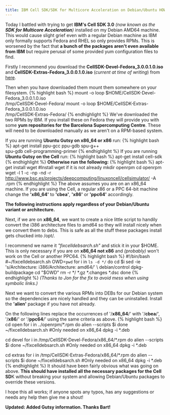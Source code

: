 ```yaml
---
title: IBM Cell SDK/SDK for Multicore Acceleration on Debian/Ubuntu HOWTO
---
```

Today I battled with trying to get **IBM's Cell SDK 3.0** _(now known as the **SDK for Multicore Acceleration**)_ installed on my Debian AMD64 machine. This would cause slight grief even with a regular Debian machine as IBM only formally supports Fedora and RHEL so only provides RPMs. This is worsened by the fact that **a bunch of the packages aren't even available from IBM** but require perusal of some provided yum configuration files to find.

Firstly I recommend you download the **CellSDK-Devel-Fedora\_3.0.0.1.0.iso** and **CellSDK-Extras-Fedora\_3.0.0.1.0.iso** (*current at time of writing*) from [here](http://www.ibm.com/developerworks/power/cell/pkgdownloads.html?S_TACT=105AGX16).

Then when you have downloaded them mount them somewhere on your filesystem.
{% highlight bash %}
mount -o loop $HOME/CellSDK-Devel-Fedora_3.0.0.1.0.iso \
  /tmp/CellSDK-Devel-Fedora/
mount -o loop $HOME/CellSDK-Extras-Fedora_3.0.0.1.0.iso \
  /tmp/CellSDK-Extras-Fedora/
{% endhighlight %}
We've downloaded the two RPMs by IBM. If you install these on Fedora they will provide you with some **yum repositories for the Barcelona Supercomputing Centre**. These will need to be downloaded manually as we aren't on a RPM-based system.

If you are running **Ubuntu Gutsy on x86_64 or x86** run:
{% highlight bash %}
apt-get install ppu-gcc ppu-gdb spu-g++ \
  spu-gdb cell-programming-primer
{% endhighlight %}
If you are running **Ubuntu Gutsy on the Cell** run:
{% highlight bash %}
apt-get install cell-sdk
{% endhighlight %}
**Otherwise run the following:**
{% highlight bash %}
apt-get install wget #Install wget if it is not already
mkdir openrpm
cd openrpm
wget -l 1 -c -np -nd -r http://www.bsc.es/projects/deepcomputing/linuxoncell/cellsimulator/ -A .rpm
{% endhighlight %}
The above assumes you are on an x86\_64 machine. If you are using the Cell, a regular x86 or a PPC 64-bit machine change the **'x86_64'** to **'cbea'**, **'x86'** or **'ppc64'** accordingly.

**The following instructions apply regardless of your Debian/Ubuntu variant or architecture.**

Next, if we are on **x86_64**, we want to create a nice little script to handily convert the i386 architecture files to amd64 so they will install nicely when we convert them to debs. This is safe as all the stuff these packages install gets chucked into /opt/.

I recommend we name it _"fixcelldebsarch.sh"_ and stick it in your $HOME. This is only necessary if you are on **x86\_64 not x86** and _(probably)_ won't work on the Cell or another PPC64.
{% highlight bash %}
#!/bin/bash
#~/fixcelldebsarch.sh
OWD=`pwd`
for i in `ls -d */`
do
  cd $i
  sed -ie 's/Architecture: i386/Architecture: amd64/' \
    debian/control
  dpkg-buildpackage
  cd "$OWD"
  rm -r */ *.gz *.changes *.dsc
done
{% endhighlight %}
_(Thanks to Jon for the fix to avoid mess when using symbolic links.)_

Next we want to convert the various RPMs into DEBs for our Debian system so the dependencies are nicely handled and they can be uninstalled. Install the **'alien'** package if you have not already.

On the following lines replace the occurrences of '/**x86_64**/' with '/**cbea**/', '/**x86**/' or '/**ppc64**/' using the same criteria as above.
 {% highlight bash %}
cd open
for i in ../openrpm/*.rpm
  do alien --scripts $i
done
~/fixcelldebsarch.sh #Only needed on x86_64
dpkg -i *.deb

cd devel
for i in /tmp/CellSDK-Devel-Fedora/x86_64/*.rpm
  do alien --scripts $i
done
~/fixcelldebsarch.sh #Only needed on x86_64
dpkg -i *.deb

cd extras
for i in /tmp/CellSDK-Extras-Fedora/x86_64/*.rpm
  do alien --scripts $i
done
~/fixcelldebsarch.sh #Only needed on x86_64
dpkg -i *.deb
{% endhighlight %}
It should have been fairly obvious what was going on above. **This should have installed all the necessary packages for the Cell SD**K without breaking your system and allowing Debian/Ubuntu packages to override these versions.

I hope this all works; if anyone spots any typos, has any suggestions or needs any help then give me a shout!

**Updated: Added Gutsy information. Thanks Bart!**

